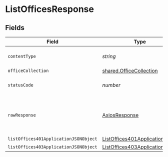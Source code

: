 # ListOfficesResponse


## Fields

| Field                                                                                     | Type                                                                                      | Required                                                                                  | Description                                                                               |
| ----------------------------------------------------------------------------------------- | ----------------------------------------------------------------------------------------- | ----------------------------------------------------------------------------------------- | ----------------------------------------------------------------------------------------- |
| `contentType`                                                                             | *string*                                                                                  | :heavy_check_mark:                                                                        | HTTP response content type for this operation                                             |
| `officeCollection`                                                                        | [shared.OfficeCollection](../../models/shared/officecollection.md)                        | :heavy_minus_sign:                                                                        | OK                                                                                        |
| `statusCode`                                                                              | *number*                                                                                  | :heavy_check_mark:                                                                        | HTTP response status code for this operation                                              |
| `rawResponse`                                                                             | [AxiosResponse](https://axios-http.com/docs/res_schema)                                   | :heavy_minus_sign:                                                                        | Raw HTTP response; suitable for custom response parsing                                   |
| `listOffices401ApplicationJSONObject`                                                     | [ListOffices401ApplicationJSON](../../models/operations/listoffices401applicationjson.md) | :heavy_minus_sign:                                                                        | Unauthenticated                                                                           |
| `listOffices403ApplicationJSONObject`                                                     | [ListOffices403ApplicationJSON](../../models/operations/listoffices403applicationjson.md) | :heavy_minus_sign:                                                                        | Forbidden                                                                                 |